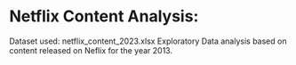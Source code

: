 # Netflix Content Analysis: 
Dataset used: netflix_content_2023.xlsx
Exploratory Data analysis based on content released on Neflix for the year 2013.
